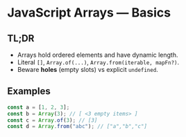 # JavaScript Arrays — Basics

## TL;DR

- Arrays hold ordered elements and have dynamic length.
- Literal `[]`, `Array.of(...)`, `Array.from(iterable, mapFn?)`.
- Beware **holes** (empty slots) vs explicit `undefined`.

## Examples

```js
const a = [1, 2, 3];
const b = Array(3); // [ <3 empty items> ]
const c = Array.of(3); // [3]
const d = Array.from("abc"); // ["a","b","c"]
```

